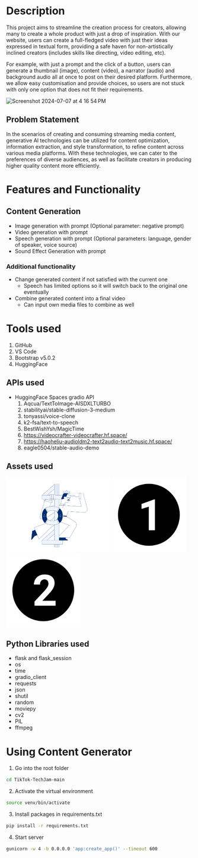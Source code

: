 # Description
This project aims to streamline the creation process for creators, allowing many to create a whole product with just a drop of inspiration. With our website, users can create a full-fledged video with just their ideas expressed in textual form, providing a safe haven for non-artistically inclined creators (includes skills like directing, video editing, etc). 

For example, with just a prompt and the click of a button, users can generate a thumbnail (image), content (video), a narrator (audio) and background audio all at once to post on their desired platform. Furthermore, we allow easy customisation and provide choices, so users are not stuck with only one option that does not fit their requirements.

<img width="1470" alt="Screenshot 2024-07-07 at 4 16 54 PM" src="https://github.com/PhoebeY05/TikTok-TechJam/assets/115935747/d4d5646d-6558-4d05-b242-f39f1c29c2ce">


## Problem Statement
In the scenarios of creating and consuming streaming media content, generative Al technologies
can be utilized for content optimization, information extraction, and style transformation, to
refine content across various media platforms. With these technologies, we can cater to the
preferences of diverse audiences, as well as facilitate creators in producing higher quality
content more efficiently.

# Features and Functionality

## Content Generation
- Image generation with prompt (Optional parameter: negative prompt)
- Video generation with prompt
- Speech generation with prompt (Optional parameters: language, gender of speaker, voice source)
- Sound Effect Generation with prompt

### Additional functionality
- Change generated content if not satisfied with the current one 
    - Speech has limited options so it will switch back to the original one eventually
- Combine generated content into a final video
    - Can input own media files to combine as well

# Tools used
1. GitHub
2. VS Code
3. Bootstrap v5.0.2
4. HuggingFace

## APIs used
- HuggingFace Spaces gradio API
    1. Aqcua/TextToImage-AISDXLTURBO
    2. stabilityai/stable-diffusion-3-medium
    3. tonyassi/voice-clone
    4. k2-fsa/text-to-speech
    5. BestWishYsh/MagicTime
    6. https://videocrafter-videocrafter.hf.space/
    7. https://haoheliu-audioldm2-text2audio-text2music.hf.space/
    8. eagle0504/stable-audio-demo

## Assets used
<p float="left">
  <img src="/static/assets/error.png" height="200" />
  <img src="/static/assets/one.png" height="200" /> 
  <img src="/static/assets/two.png" height="200" />
</p>


## Python Libraries used
- flask and flask_session
- os
- time
- gradio_client
- requests
- json
- shutil
- random
- moviepy
- cv2
- PIL
- ffmpeg

# Using Content Generator
1. Go into the root folder
```bash
cd TikTok-TechJam-main
```
2. Activate the virtual environment
```bash
source venv/bin/activate
```
3. Install packages in requirements.txt
```bash
pip install -r requirements.txt
```
4. Start server
```bash
gunicorn -w 4 -b 0.0.0.0 'app:create_app()' --timeout 600
```
